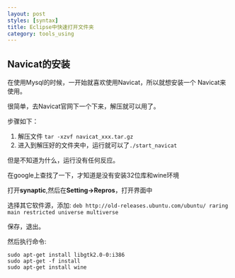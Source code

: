 ```yaml
---
layout: post
styles: [syntax]
title: Eclipse中快速打开文件夹
category: tools_using
---
```


## Navicat的安装

在使用Mysql的时候，一开始就喜欢使用Navicat，所以就想安装一个
Navicat来使用。

很简单，去Navicat官网下一个下来，解压就可以用了。

步骤如下：

1.  解压文件
 `tar -xzvf navicat_xxx.tar.gz`
2. 进入到解压好的文件夹中，运行就可以了`./start_navicat`

但是不知道为什么，运行没有任何反应。

在google上查找了一下，才知道是没有安装32位库和wine环境

打开**synaptic**,然后在**Setting->Repros**，打开界面中

选择其它软件源，添加:
`deb http://old-releases.ubuntu.com/ubuntu/ raring main restricted universe multiverse`

保存，退出。

然后执行命令:

```shell
sudo apt-get install libgtk2.0-0:i386
sudo apt-get -f install
sudo apt-get install wine
```
